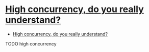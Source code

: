 # [High concurrency, do you really understand?](https://developpaper.com/high-concurrency-do-you-really-understand/)

- [High concurrency, do you really understand?](#high-concurrency-do-you-really-understand)













TODO high concurrency
